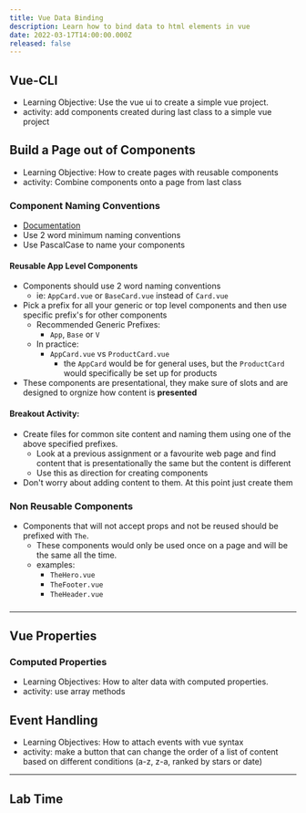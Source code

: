 ```yaml
---
title: Vue Data Binding
description: Learn how to bind data to html elements in vue
date: 2022-03-17T14:00:00.000Z
released: false
---
```


## Vue-CLI

- Learning Objective: Use the vue ui to create a simple vue project.
- activity: add components created during last class to a simple vue project

## Build a Page out of Components

- Learning Objective: How to create pages with reusable components
- activity: Combine components onto a page from last class

### Component Naming Conventions

- [Documentation](https://v2.vuejs.org/v2/style-guide/#Priority-B-Rules-Strongly-Recommended-Improving-Readability)
- Use 2 word minimum naming conventions
- Use PascalCase to name your components

#### Reusable App Level Components

- Components should use 2 word naming conventions
  - ie: `AppCard.vue` or `BaseCard.vue` instead of `Card.vue`
- Pick a prefix for all your generic or top level components and then use specific prefix's for other components
  - Recommended Generic Prefixes:
    - `App`, `Base` or `V`
  - In practice:
    - `AppCard.vue` vs `ProductCard.vue`
      - the `AppCard` would be for general uses, but the `ProductCard` would specifically be set up for products
- These components are presentational, they make sure of slots and are designed to orgnize how content is **presented**

#### Breakout Activity:

- Create files for common site content and naming them using one of the above specified prefixes.
  - Look at a previous assignment or a favourite web page and find content that is presentationally the same but the content is different
  - Use this as direction for creating components
- Don't worry about adding content to them. At this point just create them

### Non Reusable Components

- Components that will not accept props and not be reused should be prefixed with `The`.
  - These components would only be used once on a page and will be the same all the time.
  - examples:
    - `TheHero.vue`
    - `TheFooter.vue`
    - `TheHeader.vue`

###

---

## Vue Properties

### Computed Properties

- Learning Objectives: How to alter data with computed properties.
- activity: use array methods

## Event Handling

- Learning Objectives: How to attach events with vue syntax
- activity: make a button that can change the order of a list of content based on different conditions (a-z, z-a, ranked by stars or date)

---

## Lab Time
